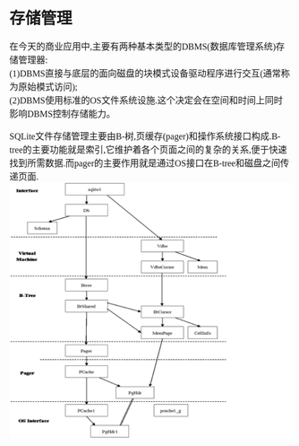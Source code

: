 # 存储管理
<font face="微软雅黑" size="3px">

在今天的商业应用中,主要有两种基本类型的DBMS(数据库管理系统)存储管理器:  
(1)DBMS直接与底层的面向磁盘的块模式设备驱动程序进行交互(通常称为原始模式访问);  
(2)DBMS使用标准的OS文件系统设施.这个决定会在空间和时间上同时影响DBMS控制存储能力。  

SQLite文件存储管理主要由B-树,页缓存(pager)和操作系统接口构成.B-tree的主要功能就是索引,它维护着各个页面之间的复杂的关系,便于快速找到所需数据.而pager的主要作用就是通过OS接口在B-tree和磁盘之间传递页面.
<img src = "2G6.png">
